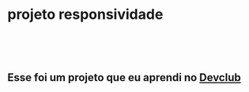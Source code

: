 <h1>projeto responsividade</h1>
<br>
<br>
<br>
<h2>Esse foi um projeto que eu aprendi no <a href="https://rodolfomori.com.br/devclub">Devclub</a></h2>
